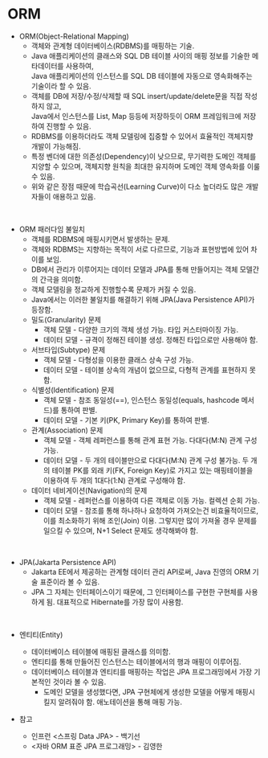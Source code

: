 # ORM

* ORM(Object-Relational Mapping)
  * 객체와 관계형 데이터베이스(RDBMS)를 매핑하는 기술.
  * Java 애플리케이션의 클래스와 SQL DB 테이블 사이의 매핑 정보를 기술한 메타데이터를 사용하여,  
    Java 애플리케이션의 인스턴스를 SQL DB 테이블에 자동으로 영속화해주는 기술이라 할 수 있음.  
  * 객체를 DB에 저장/수정/삭제할 때 SQL insert/update/delete문을 직접 작성하지 않고,  
    Java에서 인스턴스를 List, Map 등등에 저장하듯이 ORM 프레임워크에 저장하여 진행할 수 있음.
  * RDBMS를 이용하더라도 객체 모델링에 집중할 수 있어서 효율적인 객체지향 개발이 가능해짐.
  * 특정 벤더에 대한 의존성(Dependency)이 낮으므로, 무기력한 도메인 객체를 지양할 수 있으며, 객체지향 원칙을 최대한 유지하며 도메인 객체 영속화를 이룰 수 있음.
  * 위와 같은 장점 때문에 학습곡선(Learning Curve)이 다소 높더라도 많은 개발자들이 애용하고 있음.

<br>

* ORM 패러다임 불일치
  * 객체를 RDBMS에 매핑시키면서 발생하는 문제.
  * 객체와 RDBMS는 지향하는 목적이 서로 다르므로, 기능과 표현방법에 있어 차이를 보임.
  * DB에서 관리가 이루어지는 데이터 모델과 JPA를 통해 만들어지는 객체 모델간의 간극을 의미함.
  * 객체 모델링을 정교하게 진행할수록 문제가 커질 수 있음.
  * Java에서는 이러한 불일치를 해결하기 위해 JPA(Java Persistence API)가 등장함.
  * 밀도(Granularity) 문제
    * 객체 모델 - 다양한 크기의 객체 생성 가능. 타입 커스터마이징 가능.
    * 데이터 모델 - 규격이 정해진 테이블 생성. 정해진 타입으로만 사용해야 함.
  * 서브타입(Subtype) 문제
    * 객체 모델 - 다형성을 이용한 클래스 상속 구성 가능.
    * 데이터 모델 - 테이블 상속의 개념이 없으므로, 다형적 관계를 표현하지 못함.
  * 식별성(Identification) 문제
    * 객체 모델 - 참조 동일성(==), 인스턴스 동일성(equals, hashcode 메서드)를 통하여 판별.
    * 데이터 모델 - 기본 키(PK, Primary Key)를 통하여 판별.
  * 관계(Association) 문제
    * 객체 모델 - 객체 레퍼런스를 통해 관계 표현 가능. 다대다(M:N) 관계 구성 가능.
    * 데이터 모델 - 두 개의 테이블만으로 다대다(M:N) 관계 구성 불가능. 두 개의 테이블 PK를 외래 키(FK, Foreign Key)로 가지고 있는 매핑테이블을 이용하여 두 개의 1대다(1:N) 관계로 구성해야 함.
  * 데이터 네비게이션(Navigation)의 문제
    * 객체 모델 - 레퍼런스를 이용하여 다른 객체로 이동 가능. 컬렉션 순회 가능.
    * 데이터 모델 - 참조를 통해 하나하나 요청하여 가져오는건 비효율적이므로, 이를 최소화하기 위해 조인(Join) 이용. 그렇지만 많이 가져올 경우 문제를 일으킬 수 있으며, N+1 Select 문제도 생각해봐야 함.

<br>

* JPA(Jakarta Persistence API)
  * Jakarta EE에서 제공하는 관계형 데이터 관리 API로써, Java 진영의 ORM 기술 표준이라 볼 수 있음.
  * JPA 그 자체는 인터페이스이기 때문에, 그 인터페이스를 구현한 구현체를 사용하게 됨. 대표적으로 Hibernate를 가장 많이 사용함.

<br>

* 엔티티(Entity)
  * 데이터베이스 테이블에 매핑된 클래스를 의미함.
  * 엔티티를 통해 만들어진 인스턴스는 테이블에서의 행과 매핑이 이루어짐.
  * 데이터베이스 테이블과 엔티티를 매핑하는 작업은 JPA 프로그래밍에서 가장 기본적인 것이라 볼 수 있음.
    * 도메인 모델을 생성했다면, JPA 구현체에게 생성한 모델을 어떻게 매핑시킬지 알려줘야 함. 애노테이션을 통해 매핑 가능.

* 참고
  * 인프런 <스프링 Data JPA> - 백기선
  * <자바 ORM 표준 JPA 프로그래밍> - 김영한
